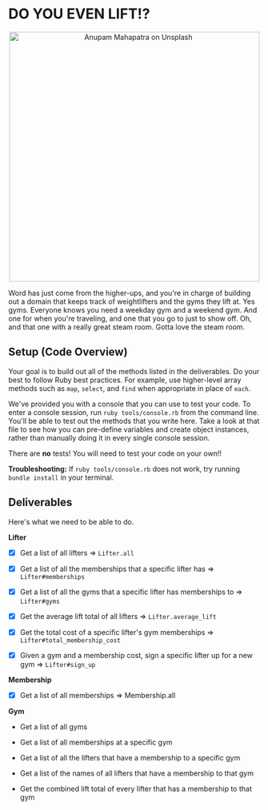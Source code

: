# DO YOU EVEN LIFT!?

<p align="center">
  <img src="https://curriculum-content.s3.amazonaws.com/module-1/ruby-oo-relationships/gym-membership-exercise/Image_122_GymGoers.png" alt="Anupam Mahapatra on Unsplash" width="500"/>
</p>

Word has just come from the higher-ups, and you're in charge of building out a domain that keeps track of weightlifters and the gyms they lift at.  Yes gyms. Everyone knows you need a weekday gym and a weekend gym. And one for when you're traveling, and one that you go to just to show off.  Oh, and that one with a really great steam room.  Gotta love the steam room.

## Setup (Code Overview)

Your goal is to build out all of the methods listed in the deliverables. Do your best to follow Ruby best practices. For example, use higher-level array methods such as `map`, `select`, and `find` when appropriate in place of `each`.

We've provided you with a console that you can use to test your code. To enter a console session, run `ruby tools/console.rb` from the command line. You'll be able to test out the methods that you write here. Take a look at that file to see how you can pre-define variables and create object instances, rather than manually doing it in every single console session.

There are **no** tests! You will need to test your code on your own!!

**Troubleshooting:** If `ruby tools/console.rb` does not work, try running `bundle install` in your terminal.

## Deliverables

Here's what we need to be able to do.

**Lifter**

  - [x] Get a list of all lifters => `Lifter.all`

  - [x] Get a list of all the memberships that a specific lifter has => `Lifter#memberships`

  <!-- `arnold.memberships` -->

  - [x] Get a list of all the gyms that a specific lifter has memberships to => `Lifter#gyms`

  <!-- `arnold.gyms` -->

  - [x] Get the average lift total of all lifters => `Lifter.average_lift`

  - [x] Get the total cost of a specific lifter's gym memberships => `Lifter#total_membership_cost`

  - [x] Given a gym and a membership cost, sign a specific lifter up for a new gym => `Lifter#sign_up`

**Membership**

  - [x] Get a list of all memberships => Membership.all 

**Gym**

  - Get a list of all gyms

  - Get a list of all memberships at a specific gym

  - Get a list of all the lifters that have a membership to a specific gym

  - Get a list of the names of all lifters that have a membership to that gym

  - Get the combined lift total of every lifter that has a membership to that gym
